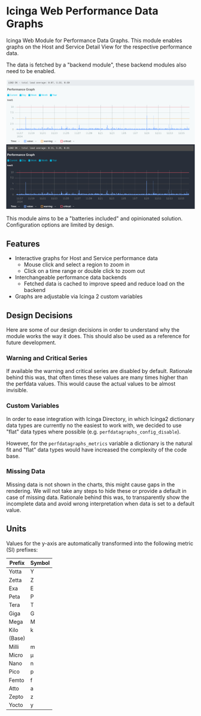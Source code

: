 

# Icinga Web Performance Data Graphs

Icinga Web Module for Performance Data Graphs. This module enables graphs on the Host and Service Detail View for
the respective performance data.

The data is fetched by a "backend module", these backend modules also need to be enabled.

![Graphs Light](doc/_images/screenshot_light.png)
![Graphs Dark](doc/_images/screenshot_dark.png)

This module aims to be a "batteries included" and opinionated solution.
Configuration options are limited by design.

## Features

* Interactive graphs for Host and Service performance data
  * Mouse click and select a region to zoom in
  * Click on a time range or double click to zoom out
* Interchangeable performance data backends
  * Fetched data is cached to improve speed and reduce load on the backend
* Graphs are adjustable via Icinga 2 custom variables

## Design Decisions

Here are some of our design decisions in order to understand why the module works the way it does.
This should also be used as a reference for future development.

### Warning and Critical Series

If available the warning and critical series are disabled by default.
Rationale behind this was, that often times these values are many times higher than
the perfdata values. This would cause the actual values to be almost invisible.

### Custom Variables

In order to ease integration with Icinga Directory, in which Icinga2 dictionary data types are currently
no the easiest to work with, we decided to use "flat" data types where possible (e.g. `perfdatagraphs_config_disable`).

However, for the `perfdatagraphs_metrics` variable a dictionary is the natural fit and "flat" data types
would have increased the complexity of the code base.

### Missing Data

Missing data is not shown in the charts, this might cause gaps in the rendering.
We will not take any steps to hide these or provide a default in case of missing data.
Rationale behind this was, to transparently show the incomplete data and avoid
wrong interpretation when data is set to a default value.

## Units

Values for the y-axis are automatically transformed into the following metric (SI) prefixes:

| Prefix  | Symbol |
|---------|--------|
| Yotta   | Y      |
| Zetta   | Z      |
| Exa     | E      |
| Peta    | P      |
| Tera    | T      |
| Giga    | G      |
| Mega    | M      |
| Kilo    | k      |
| (Base)  |        |
| Milli   | m      |
| Micro   | µ      |
| Nano    | n      |
| Pico    | p      |
| Femto   | f      |
| Atto    | a      |
| Zepto   | z      |
| Yocto   | y      |
